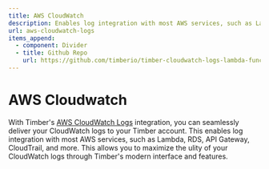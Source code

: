 ```yaml
---
title: AWS CloudWatch
description: Enables log integration with most AWS services, such as Lambda, RDS, API Gateway, and more.
url: aws-cloudwatch-logs
items_append:
  - component: Divider
  - title: Github Repo
    url: https://github.com/timberio/timber-cloudwatch-logs-lambda-function
---
```

# AWS Cloudwatch

With Timber's [AWS CloudWatch Logs](http://docs.aws.amazon.com/AmazonCloudWatch/latest/logs/WhatIsCloudWatchLogs.html) integration, you can seamlessly deliver your CloudWatch logs to your Timber account. This enables log integration with most AWS services, such as Lambda, RDS, API Gateway, CloudTrail, and more. This allows you to maximize the ulity of your CloudWatch logs through Timber's modern interface and features.
